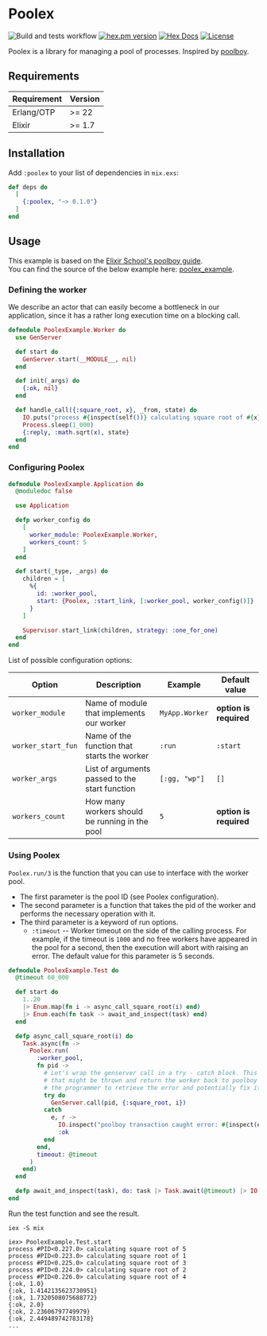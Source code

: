 # Poolex

![Build and tests workflow](https://github.com/general-CbIC/poolex/actions/workflows/ci-tests.yml/badge.svg)
[![hex.pm version](https://img.shields.io/hexpm/v/poolex.svg?style=flat)](https://hex.pm/packages/poolex)
[![Hex Docs](https://img.shields.io/badge/hex-docs-lightgreen.svg?style=flat)](https://hexdocs.pm/poolex/)
[![License](https://img.shields.io/hexpm/l/poolex.svg?style=flat)](https://github.com/general-CbIC/poolex/blob/main/LICENSE)
<!--[![Total Download](https://img.shields.io/hexpm/dt/poolex.svg?style=flat)](https://hex.pm/packages/poolex)-->

<!-- @moduledoc -->

Poolex is a library for managing a pool of processes. Inspired by [poolboy](https://github.com/devinus/poolboy).

## Requirements

| Requirement | Version |
|-------------|---------|
| Erlang/OTP  | >= 22   |
| Elixir      | >= 1.7  |

## Installation

Add `:poolex` to your list of dependencies in `mix.exs`:

```elixir
def deps do
  [
    {:poolex, "~> 0.1.0"}
  ]
end
```

## Usage

This example is based on the [Elixir School's poolboy guide](https://elixirschool.com/en/lessons/misc/poolboy).  
You can find the source of the below example here: [poolex_example](https://github.com/general-CbIC/poolex_example).

### Defining the worker

We describe an actor that can easily become a bottleneck in our application, since it has a rather long execution time on a blocking call.

```elixir
defmodule PoolexExample.Worker do
  use GenServer

  def start do
    GenServer.start(__MODULE__, nil)
  end

  def init(_args) do
    {:ok, nil}
  end

  def handle_call({:square_root, x}, _from, state) do
    IO.puts("process #{inspect(self())} calculating square root of #{x}")
    Process.sleep(1_000)
    {:reply, :math.sqrt(x), state}
  end
end
```

### Configuring Poolex

```elixir
defmodule PoolexExample.Application do
  @moduledoc false

  use Application

  defp worker_config do
    [
      worker_module: PoolexExample.Worker,
      workers_count: 5
    ]
  end

  def start(_type, _args) do
    children = [
      %{
        id: :worker_pool,
        start: {Poolex, :start_link, [:worker_pool, worker_config()]}
      }
    ]

    Supervisor.start_link(children, strategy: :one_for_one)
  end
end
```

List of possible configuration options:

| Option             | Description                                    | Example        | Default value          |
|--------------------|------------------------------------------------|----------------|------------------------|
| `worker_module`    | Name of module that implements our worker      | `MyApp.Worker` | **option is required** |
| `worker_start_fun` | Name of the function that starts the worker    | `:run`         | `:start`               |
| `worker_args`      | List of arguments passed to the start function | `[:gg, "wp"]`  | `[]`                   |
| `workers_count`    | How many workers should be running in the pool | `5`            | **option is required** |

### Using Poolex

`Poolex.run/3` is the function that you can use to interface with the worker pool.

- The first parameter is the pool ID (see Poolex configuration).
- The second parameter is a function that takes the pid of the worker and performs the necessary operation with it.
- The third parameter is a keyword of run options.
  - `:timeout` -- Worker timeout on the side of the calling process. For example, if the timeout is `1000` and no free workers have appeared in the pool for a second, then the execution will abort with raising an error. The default value for this parameter is 5 seconds.

```elixir
defmodule PoolexExample.Test do
  @timeout 60_000

  def start do
    1..20
    |> Enum.map(fn i -> async_call_square_root(i) end)
    |> Enum.each(fn task -> await_and_inspect(task) end)
  end

  defp async_call_square_root(i) do
    Task.async(fn ->
      Poolex.run(
        :worker_pool,
        fn pid ->
          # Let's wrap the genserver call in a try - catch block. This allows us to trap any exceptions
          # that might be thrown and return the worker back to poolboy in a clean manner. It also allows
          # the programmer to retrieve the error and potentially fix it.
          try do
            GenServer.call(pid, {:square_root, i})
          catch
            e, r ->
              IO.inspect("poolboy transaction caught error: #{inspect(e)}, #{inspect(r)}")
              :ok
          end
        end,
        timeout: @timeout
      )
    end)
  end

  defp await_and_inspect(task), do: task |> Task.await(@timeout) |> IO.inspect()
end
```

Run the test function and see the result.

```shell
iex -S mix
```

```iex
iex> PoolexExample.Test.start
process #PID<0.227.0> calculating square root of 5
process #PID<0.223.0> calculating square root of 1
process #PID<0.225.0> calculating square root of 3
process #PID<0.224.0> calculating square root of 2
process #PID<0.226.0> calculating square root of 4
{:ok, 1.0}
{:ok, 1.4142135623730951}
{:ok, 1.7320508075688772}
{:ok, 2.0}
{:ok, 2.23606797749979}
{:ok, 2.449489742783178}
...
```
